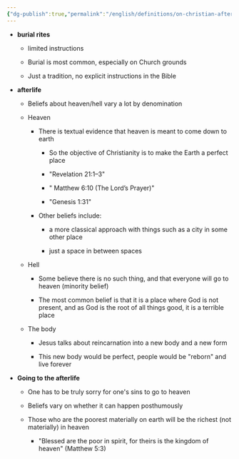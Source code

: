 ```yaml
---
{"dg-publish":true,"permalink":"/english/definitions/on-christian-afterlife/"}
---
```


- **burial rites**
    
    - limited instructions
        
    - Burial is most common, especially on Church grounds
        
    - Just a tradition, no explicit instructions in the Bible
        
- **afterlife**
    
    - Beliefs about heaven/hell vary a lot by denomination
        
    - Heaven
        
        - There is textual evidence that heaven is meant to come down to earth
            
            - So the objective of Christianity is to make the Earth a perfect place
                
            - "Revelation 21:1–3"
                
            - " Matthew 6:10 (The Lord’s Prayer)"
                
            - "Genesis 1:31"
                
        - Other beliefs include:
            
            - a more classical approach with things such as a city in some other place
                
            - just a space in between spaces
                
    - Hell
        
        - Some believe there is no such thing, and that everyone will go to heaven (minority belief)
            
        - The most common belief is that it is a place where God is not present, and as God is the root of all things good, it is a terrible place
            
    - The body
        
        - Jesus talks about reincarnation into a new body and a new form
            
        - This new body would be perfect, people would be "reborn" and live forever
            
- **Going to the afterlife**
    
    - One has to be truly sorry for one's sins to go to heaven
        
    - Beliefs vary on whether it can happen posthumously
        
    - Those who are the poorest materially on earth will be the richest (not materially) in heaven
        
        - "Blessed are the poor in spirit, for theirs is the kingdom of heaven" (Matthew 5:3)
